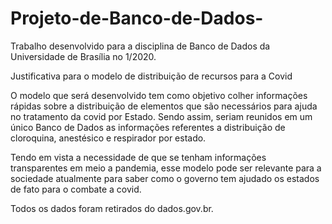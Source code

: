 # Projeto-de-Banco-de-Dados-

Trabalho desenvolvido para a disciplina de Banco de Dados da Universidade de Brasília no 1/2020.

Justificativa para o modelo de  distribuição de recursos para a Covid

O modelo que será desenvolvido tem como objetivo colher informações rápidas sobre a distribuição de elementos que são necessários para ajuda no tratamento da covid por Estado. Sendo assim, seriam reunidos em um único Banco de Dados as informações referentes a distribuição de cloroquina, anestésico e respirador por estado.

Tendo em vista a necessidade de que se tenham informações transparentes em meio a pandemia, esse modelo pode ser relevante para a sociedade atualmente para saber como o governo tem ajudado os estados de fato para o combate a covid.

Todos os dados foram retirados do dados.gov.br.

